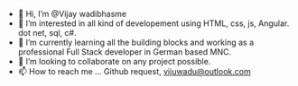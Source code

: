 - 👋 Hi, I’m @Vijay wadibhasme
- 👀 I’m interested in all kind of developement using HTML, css, js, Angular. dot net, sql, c#.
- 🌱 I’m currently learning all the building blocks and working as a professional Full Stack developer in German based MNC.
- 💞️ I’m looking to collaborate on any project possible.
- 📫 How to reach me ... Github request, vijuwadu@outlook.com

<!---
hellomotocoder/hellomotocoder is a ✨ special ✨ repository because its `README.md` (this file) appears on your GitHub profile.
You can click the Preview link to take a look at your changes.
--->
